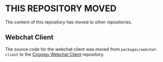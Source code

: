 # THIS REPOSITORY MOVED

The content of this repository has moved to other repositories.
## Webchat Client
The source code for the webchat client was moved from `packages/webchat-client` to the [Cognigy Webchat Client](https://github.com/cognigy/cognigywebchatclient) repository.